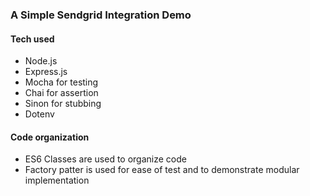 ### A Simple Sendgrid Integration Demo
#### Tech used
- Node.js
- Express.js
- Mocha for testing
- Chai for assertion
- Sinon for stubbing
- Dotenv

#### Code organization
- ES6 Classes are used to organize code
- Factory patter is used for ease of test and to demonstrate modular implementation

